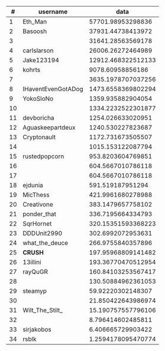 | #  | username           | data               |
| -- | ------------------ | ------------------ |
| 1  | Eth_Man            | 57701.98953298836  |
| 2  | Basoosh            | 37931.44738413972  |
| 3  |                    | 31641.28563569178  |
| 4  | carlslarson        | 26006.26272464989  |
| 5  | Jake123194         | 12912.468322512133 |
| 6  | kohrts             | 9078.60958856186   |
| 7  |                    | 3635.1978707037256 |
| 8  | IHaventEvenGotADog | 1473.6558369802294 |
| 9  | YokoSloNo          | 1359.935882904054  |
| 10 |                    | 1334.2232522301877 |
| 11 | devboricha         | 1254.026633020951  |
| 12 | Aguaskeepartdeux   | 1240.530227823687  |
| 13 | Cryptonault        | 1172.731673505507  |
| 14 |                    | 1015.153122087794  |
| 15 | rustedpopcorn      | 953.8203604769851  |
| 16 |                    | 604.5667010786118  |
| 17 |                    | 604.5667010786118  |
| 18 | ejdunia            | 591.519187951294   |
| 19 | MicThess           | 421.9961680278988  |
| 20 | Creativone         | 383.1479657758102  |
| 21 | ponder_that        | 336.7195664334793  |
| 22 | SqrHornet          | 320.15351593368223 |
| 23 | DDDUnit2990        | 302.6992072953631  |
| 24 | what_the_deuce     | 266.9755840357896  |
| 25 | __CRUSH__          | 197.95968809141482 |
| 26 | 13illini           | 193.36770470512954 |
| 27 | rayQuGR            | 160.84103253567417 |
| 28 |                    | 130.50884962361053 |
| 29 | steamyp            | 59.92220302148307  |
| 30 |                    | 21.850422643986974 |
| 31 | Wilt_The_Stilt_    | 15.190757557796106 |
| 32 |                    | 8.796414602485811  |
| 33 | sirjakobos         | 6.406665729903422  |
| 34 | rsblk              | 1.2594178095470774 |
